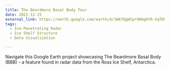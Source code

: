 ```yaml
---
title: The Beardmore Basal Body Tour
date: 2022-12-15
external_link: https://earth.google.com/earth/d/1W67QgWtpr96Hg8tR-VqTH5H48yALqCIl?usp=sharing
tags:
  - Ice-Penetrating Radar
  - Ice Shelf Structure
  - Data Visualization

---
```


Navigate this Google Earth project showcasing The Beardmore Basal Body (BBB) - a feature found in radar data from the Ross Ice Shelf, Antarctica.

<!--more-->
